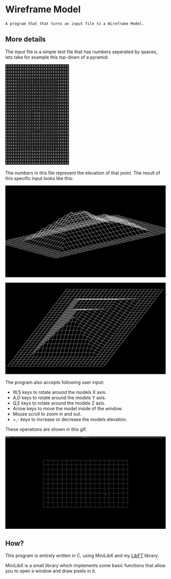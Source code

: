 # Wireframe Model

	A program that that turns an input file to a Wireframe Model.

## More details

The input file is a simple text file that has numbers seperated by spaces, lets take for example this top-down of a pyramid:

<img src=".showfiles/input_file.png" width="200">

The numbers in this file represent the elevation of that point.
The result of this specific input looks like this:

![](.showfiles/output_pyramid1.png)

![](.showfiles/output_pyramid2.png)

The program also accepts following user input:

* W,S keys to rotate around the models X axis.
* A,D keys to rotate around the models Y axis.
* Q,E keys to rotate around the models Z axis.
* Arrow keys to move the model inside of the window.
* Mouse scroll to zoom in and out.
* +,- keys to increase or decrease the models elevation.

These operations are shown in this gif:

![](.showfiles/show.gif)

## How?

This program is entirely written in C, using MiniLibX and my [LibFT](https://github.com/fotogiorgo/libft) library.

MiniLibX is a small library which implements some basic functions that allow you to open a window and draw pixels in it.